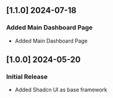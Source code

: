 ## [1.1.0] 2024-07-18

### Added Main Dashboard Page

- Added Main Dashboard Page

## [1.0.0] 2024-05-20

### Initial Release

- Added Shadcn UI as base framework